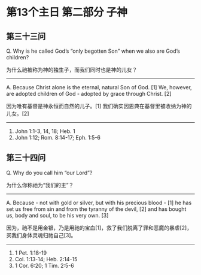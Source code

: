 # 第13个主日 第二部分 子神

## 第三十三问

Q. Why is he called God’s “only begotten Son” when we also are God’s children?

为什么祂被称为神的独生子，而我们同时也是神的儿女？

---

A. Because Christ alone is the eternal, natural Son of God. [1]
We, however, are adopted children of God - adopted by grace through Christ. [2]

因为唯有基督是神永恒而自然的儿子。[1]
我们确实因恩典在基督里被收纳为神的儿女。[2]

---

1. John 1:1-3, 14, 18; Heb. 1
2. John 1:12; Rom. 8:14-17; Eph. 1:5-6

## 第三十四问

Q. Why do you call him “our Lord”?

为什么你称祂为“我们的主”？

---

A. Because - not with gold or silver, but with his precious blood - [1] he has set us free
from sin and from the tyranny of the devil, [2]
and has bought us, body and soul, to be his very own. [3]

因为，祂不是用金银，乃是用祂的宝血[1]，救了我们脱离了罪和恶魔的暴虐[2]，买我们身体灵魂归祂自己[3]。

---

1. 1 Pet. 1:18-19
2. Col. 1:13-14; Heb. 2:14-15
3. 1 Cor. 6:20; 1 Tim. 2:5-6